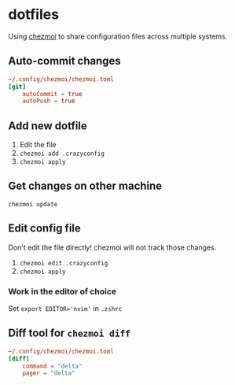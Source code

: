 # dotfiles
Using [chezmoi](https://www.chezmoi.io/quick-start/) to share configuration files across multiple systems.

## Auto-commit changes
```toml
~/.config/chezmoi/chezmoi.toml
[git]
    autoCommit = true
    autoPush = true
``` 

## Add new dotfile
1. Edit the file
2. `chezmoi add .crazyconfig`
3. `chezmoi apply`

## Get changes on other machine
`chezmoi update`

## Edit config file
Don't edit the file directly! chezmoi will not track those changes.  
1. `chezmoi edit .crazyconfig`
2. `chezmoi apply`

### Work in the editor of choice
Set `export EDITOR='nvim'` in `.zshrc`

## Diff tool for `chezmoi diff`
```toml
~/.config/chezmoi/chezmoi.toml
[diff]
    command = "delta"
    pager = "delta"
``` 
